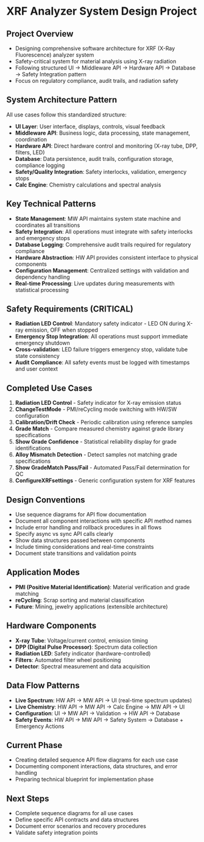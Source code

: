 # XRF Analyzer System Design Project

## Project Overview
- Designing comprehensive software architecture for XRF (X-Ray Fluorescence) analyzer system
- Safety-critical system for material analysis using X-ray radiation
- Following structured UI → Middleware API → Hardware API → Database → Safety Integration pattern
- Focus on regulatory compliance, audit trails, and radiation safety

## System Architecture Pattern
All use cases follow this standardized structure:
- **UI Layer**: User interface, displays, controls, visual feedback
- **Middleware API**: Business logic, data processing, state management, coordination
- **Hardware API**: Direct hardware control and monitoring (X-ray tube, DPP, filters, LED)
- **Database**: Data persistence, audit trails, configuration storage, compliance logging
- **Safety/Quality Integration**: Safety interlocks, validation, emergency stops
- **Calc Engine**: Chemistry calculations and spectral analysis

## Key Technical Patterns
- **State Management**: MW API maintains system state machine and coordinates all transitions
- **Safety Integration**: All operations must integrate with safety interlocks and emergency stops
- **Database Logging**: Comprehensive audit trails required for regulatory compliance
- **Hardware Abstraction**: HW API provides consistent interface to physical components
- **Configuration Management**: Centralized settings with validation and dependency handling
- **Real-time Processing**: Live updates during measurements with statistical processing

## Safety Requirements (CRITICAL)
- **Radiation LED Control**: Mandatory safety indicator - LED ON during X-ray emission, OFF when stopped
- **Emergency Stop Integration**: All operations must support immediate emergency shutdown
- **Cross-validation**: LED failure triggers emergency stop, validate tube state consistency
- **Audit Compliance**: All safety events must be logged with timestamps and user context

## Completed Use Cases
1. **Radiation LED Control** - Safety indicator for X-ray emission status
2. **ChangeTestMode** - PMI/reCycling mode switching with HW/SW configuration
3. **Calibration/Drift Check** - Periodic calibration using reference samples
4. **Grade Match** - Compare measured chemistry against grade library specifications
5. **Show Grade Confidence** - Statistical reliability display for grade identifications
6. **Alloy Mismatch Detection** - Detect samples not matching grade specifications
7. **Show GradeMatch Pass/Fail** - Automated Pass/Fail determination for QC
8. **ConfigureXRFsettings** - Generic configuration system for XRF features

## Design Conventions
- Use sequence diagrams for API flow documentation
- Document all component interactions with specific API method names
- Include error handling and rollback procedures in all flows
- Specify async vs sync API calls clearly
- Show data structures passed between components
- Include timing considerations and real-time constraints
- Document state transitions and validation points

## Application Modes
- **PMI (Positive Material Identification)**: Material verification and grade matching
- **reCycling**: Scrap sorting and material classification
- **Future**: Mining, jewelry applications (extensible architecture)

## Hardware Components
- **X-ray Tube**: Voltage/current control, emission timing
- **DPP (Digital Pulse Processor)**: Spectrum data collection
- **Radiation LED**: Safety indicator (hardware-controlled)
- **Filters**: Automated filter wheel positioning
- **Detector**: Spectral measurement and data acquisition

## Data Flow Patterns
- **Live Spectrum**: HW API → MW API → UI (real-time spectrum updates)
- **Live Chemistry**: HW API → MW API → Calc Engine → MW API → UI
- **Configuration**: UI → MW API → Validation → HW API → Database
- **Safety Events**: HW API → MW API → Safety System → Database + Emergency Actions

## Current Phase
- Creating detailed sequence API flow diagrams for each use case
- Documenting component interactions, data structures, and error handling
- Preparing technical blueprint for implementation phase

## Next Steps
- Complete sequence diagrams for all use cases
- Define specific API contracts and data structures
- Document error scenarios and recovery procedures
- Validate safety integration points